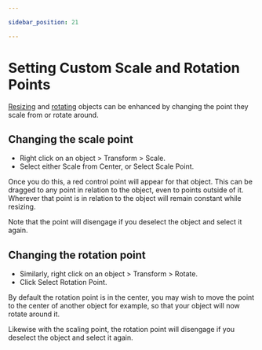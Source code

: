 ```yaml
---

sidebar_position: 21

---
```

# Setting Custom Scale and Rotation Points

[Resizing](./Resizing%20Objects.md) and [rotating](./Rotating%20Objects.md) objects can be enhanced by changing the point they scale from or rotate around.

## Changing the scale point

- Right click on an object > Transform > Scale.
- Select either Scale from Center, or Select Scale Point.

Once you do this, a red control point will appear for that object. This can be dragged to any point in relation to the object, even to points outside of it.
Wherever that point is in relation to the object will remain constant while resizing.

Note that the point will disengage if you deselect the object and select it again.

## Changing the rotation point

- Similarly, right click on an object > Transform > Rotate.
- Click Select Rotation Point.

By default the rotation point is in the center, you may wish to move the point to the center of another object for example, so that your object will now rotate around it.

Likewise with the scaling point, the rotation point will disengage if you deselect the object and select it again.
